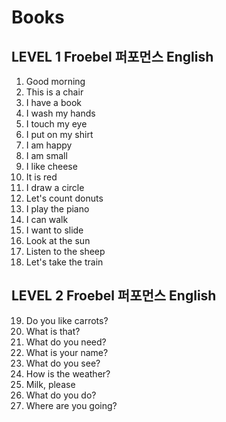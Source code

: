 # Books
## LEVEL 1 Froebel 퍼포먼스 English
1. Good morning
2. This is a chair
3. I have a book
4. I wash my hands
5. I touch my eye
6. I put on my shirt
7. I am happy
8. I am small
9. I like cheese
10. It is red
11. I draw a circle
12. Let's count donuts
13. I play the piano
14. I can walk
15. I want to slide
16. Look at the sun
17. Listen to the sheep
18. Let's take the train

## LEVEL 2 Froebel 퍼포먼스 English
19. Do you like carrots?
20. What is that?
21. What do you need?
22. What is your name?
23. What do you see?
24. How is the weather?
25. Milk, please
26. What do you do?
27. Where are you going?

